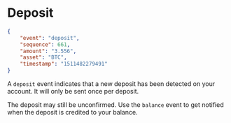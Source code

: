 # Deposit

```json
{
	"event": "deposit",
	"sequence": 661,
	"amount": "3.556",
	"asset": "BTC",
	"timestamp": "1511482279491"
}
```

A `deposit` event indicates that a new deposit has been detected on your account. It will only be sent once per deposit.

The deposit may still be unconfirmed. Use the `balance` event to get notified when the deposit is credited to your balance.